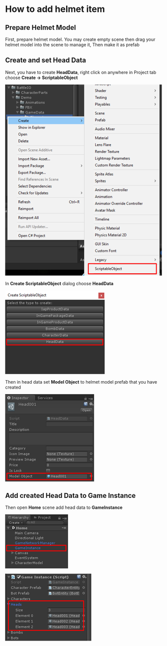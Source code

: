 # How to add helmet item

## Prepare Helmet Model

First, prepare helmet model. You may create empty scene then drag your helmet model into the scene to manage it, Then make it as prefab

## Create and set Head Data

Next, you have to create **HeadData**, right click on anywhere in Project tab choose **Create -> ScriptableObject**

![](../images/0dt62XM-sHp6Ha66z.png)

In **Create ScriptableObject** dialog choose **HeadData**

![](../images/0o6DTQq2ji3cperSQ.png)

Then in head data set **Model Object** to helmet model prefab that you have created

![](../images/0d2CdMJg7LhRYRD3F.png)

## Add created Head Data to Game Instance

Then open **Home** scene add head data to **GameInstance**

![](../images/0vCbulVIBH6LJuT6J.png)

![](../images/0IIPeNYT9FJMhJ3so.png)